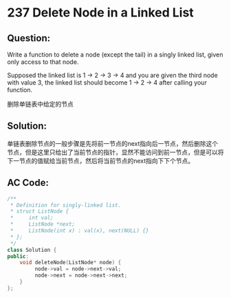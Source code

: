# 237 Delete Node in a Linked List

## Question:

Write a function to delete a node (except the tail) in a singly linked list, given only access to that node.

Supposed the linked list is 1 -> 2 -> 3 -> 4 and you are given the third node with value 3, the linked list should become 1 -> 2 -> 4 after calling your function.

删除单链表中给定的节点

## Solution:

单链表删除节点的一般步骤是先将前一节点的next指向后一节点，然后删除这个节点，但是这里只给出了当前节点的指针，显然不能访问到前一节点，但是可以将下一节点的值赋给当前节点，然后将当前节点的next指向下下个节点。

## AC Code:

``` c++
/**
 * Definition for singly-linked list.
 * struct ListNode {
 *     int val;
 *     ListNode *next;
 *     ListNode(int x) : val(x), next(NULL) {}
 * };
 */
class Solution {
public:
    void deleteNode(ListNode* node) {
         node->val = node->next->val;
         node->next = node->next->next;
    }
};
```
